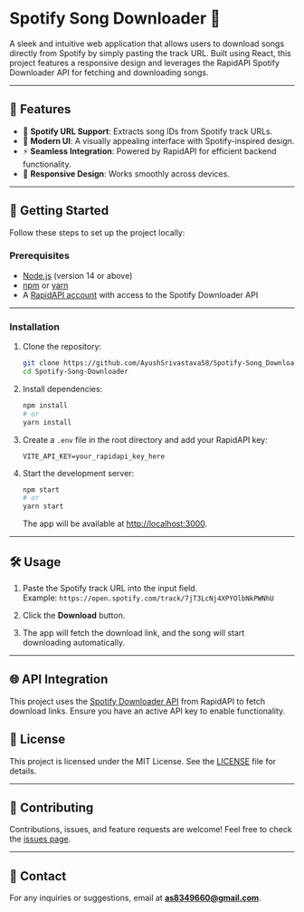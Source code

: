 # Spotify Song Downloader 🎵

A sleek and intuitive web application that allows users to download songs directly from Spotify by simply pasting the track URL. Built using React, this project features a responsive design and leverages the RapidAPI Spotify Downloader API for fetching and downloading songs.

---

## 🌟 Features

- 🔗 **Spotify URL Support**: Extracts song IDs from Spotify track URLs.
- 🎨 **Modern UI**: A visually appealing interface with Spotify-inspired design.
- ⚡ **Seamless Integration**: Powered by RapidAPI for efficient backend functionality.
- 📱 **Responsive Design**: Works smoothly across devices.

---

## 🚀 Getting Started

Follow these steps to set up the project locally:

### Prerequisites

- [Node.js](https://nodejs.org/) (version 14 or above)
- [npm](https://www.npmjs.com/) or [yarn](https://yarnpkg.com/)
- A [RapidAPI account](https://rapidapi.com/) with access to the Spotify Downloader API

---

### Installation

1. Clone the repository:

   ```bash
   git clone https://github.com/AyushSrivastava58/Spotify-Song_Downloader.git
   cd Spotify-Song-Downloader
   ```

2. Install dependencies:

   ```bash
   npm install
   # or
   yarn install
   ```

3. Create a `.env` file in the root directory and add your RapidAPI key:

   ```plaintext
   VITE_API_KEY=your_rapidapi_key_here
   ```

4. Start the development server:

   ```bash
   npm start
   # or
   yarn start
   ```

   The app will be available at [http://localhost:3000](http://localhost:3000).

---

## 🛠️ Usage

1. Paste the Spotify track URL into the input field.  
   Example: `https://open.spotify.com/track/7jT3LcNj4XPYOlbNkPWNhU`

2. Click the **Download** button.

3. The app will fetch the download link, and the song will start downloading automatically.
---

## 🌐 API Integration

This project uses the [Spotify Downloader API](https://rapidapi.com/) from RapidAPI to fetch download links. Ensure you have an active API key to enable functionality.

## 📜 License

This project is licensed under the MIT License. See the [LICENSE](LICENSE) file for details.

---

## 🤝 Contributing

Contributions, issues, and feature requests are welcome! Feel free to check the [issues page](https://github.com/your-username/spotify-song-downloader/issues).

---

## 📧 Contact

For any inquiries or suggestions, email at **as8349660@gmail.com**.